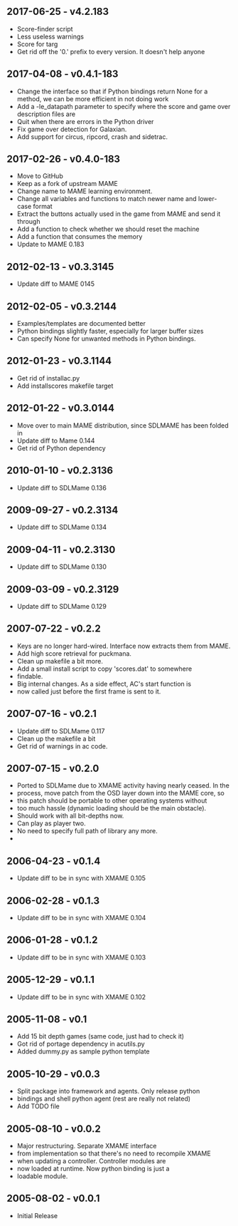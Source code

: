 2017-06-25 - v4.2.183
---------------------

* Score-finder script
* Less useless warnings
* Score for targ
* Get rid off the '0.' prefix to every version. It doesn't help anyone


2017-04-08 - v0.4.1-183
-----------------------

* Change the interface so that if Python bindings return None for a method, we can be more efficient in not doing work
* Add a -le_datapath parameter to specify where the score and game over description files are
* Quit when there are errors in the Python driver
* Fix game over detection for Galaxian. 
* Add support for circus, ripcord, crash and sidetrac.

2017-02-26 - v0.4.0-183
-----------------

* Move to GitHub
* Keep as a fork of upstream MAME
* Change name to MAME learning environment.
* Change all variables and functions to match newer name and lower-case format
* Extract the buttons actually used in the game from MAME and send it through
* Add a function to check whether we should reset the machine
* Add a function that consumes the memory
* Update to MAME 0.183

2012-02-13 - v0.3.3145
----------------------
* Update diff to MAME 0145

2012-02-05 - v0.3.2144
----------------------
* Examples/templates are documented better
* Python bindings slightly faster, especially for larger buffer sizes
* Can specify None for unwanted methods in Python bindings.

2012-01-23 - v0.3.1144
----------------------
* Get rid of installac.py
* Add installscores makefile target

2012-01-22 - v0.3.0144
----------------------
* Move over to main MAME distribution, since SDLMAME has been folded in
* Update diff to Mame 0.144
* Get rid of Python dependency

2010-01-10 - v0.2.3136
----------------------
* Update diff to SDLMame 0.136

2009-09-27 - v0.2.3134
----------------------
* Update diff to SDLMame 0.134

2009-04-11 - v0.2.3130
----------------------
* Update diff to SDLMame 0.130

2009-03-09 - v0.2.3129
----------------------
* Update diff to SDLMame 0.129

2007-07-22 - v0.2.2
-------------------
* Keys are no longer hard-wired.  Interface now extracts them from MAME.
* Add high score retrieval for puckmana.
* Clean up makefile a bit more.
* Add a small install script to copy 'scores.dat' to somewhere
* findable.
* Big internal changes.  As a side effect, AC's start function is
* now called just before the first frame is sent to it.

2007-07-16 - v0.2.1
-------------------
* Update diff to SDLMame 0.117
* Clean up the makefile a bit
* Get rid of warnings in ac code.

2007-07-15 - v0.2.0
-------------------
* Ported to SDLMame due to XMAME activity having nearly ceased.  In the
* process, move patch from the OSD layer down into the MAME core, so
* this patch should be portable to other operating systems without
* too much hassle (dynamic loading should be the main obstacle).
* Should work with all bit-depths now.
* Can play as player two.
* No need to specify full path of library any more.
* 
2006-04-23 - v0.1.4
-------------------
* Update diff to be in sync with XMAME 0.105

2006-02-28 - v0.1.3
-------------------
* Update diff to be in sync with XMAME 0.104

2006-01-28 - v0.1.2
-------------------
* Update diff to be in sync with XMAME 0.103

2005-12-29 - v0.1.1
-------------------
* Update diff to be in sync with XMAME 0.102

2005-11-08 - v0.1
-----------------
* Add 15 bit depth games (same code, just had to check it)
* Got rid of portage dependency in acutils.py
* Added dummy.py as sample python template

2005-10-29 - v0.0.3
-------------------
* Split package into framework and agents. Only release python
* bindings and shell python agent (rest are really not related)
* Add TODO file

2005-08-10 - v0.0.2
-------------------
* Major restructuring.  Separate XMAME interface
* from implementation so that there's no need to recompile XMAME 
* when updating a controller. Controller modules are
* now loaded at runtime. Now python binding is just a
* loadable module.

2005-08-02 - v0.0.1
-------------------
* Initial Release
